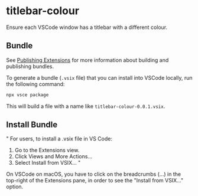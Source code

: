 # titlebar-colour

Ensure each VSCode window has a titlebar with a different colour.

## Bundle

See [Publishing Extensions](https://code.visualstudio.com/api/working-with-extensions/publishing-extension) for more information about building and publishing bundles.

To generate a bundle (`.vsix` file) that you can install into VSCode locally, run the following command:

```bash
npx vsce package
```

This will build a file with a name like `titlebar-colour-0.0.1.vsix`.

## Install Bundle

"
For users, to install a .vsix file in VS Code:

1. Go to the Extensions view.
2. Click Views and More Actions...
3. Select Install from VSIX...
"

On VSCode on macOS, you have to click on the breadcrumbs (...) in the top-right of the Extensions pane, in order to see the "Install from VSIX..." option.